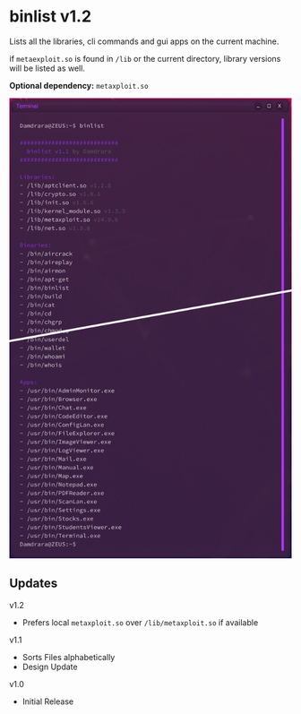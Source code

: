 # binlist v1.2
Lists all the libraries, cli commands and gui apps on the current machine.

if `metaexploit.so` is found in `/lib` or the current directory, library versions will be listed as well.

**Optional dependency:** `metaxploit.so`

![Example](https://github.com/Damdrara/greyhack-scripts/blob/main/binlist/examples/binlist.png?raw=true)

## Updates
v1.2
- Prefers local `metaxploit.so` over `/lib/metaxploit.so` if available

v1.1
- Sorts Files alphabetically
- Design Update

v1.0
- Initial Release